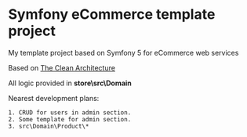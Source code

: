 # Symfony eCommerce template project

My template project based on Symfony 5 for eCommerce web services

Based on [The Clean Architecture](https://blog.cleancoder.com/uncle-bob/2012/08/13/the-clean-architecture.html)

All logic provided in **store\src\Domain**

Nearest development plans:

    1. CRUD for users in admin section.
    2. Some template for admin section.
    3. src\Domain\Product\*
